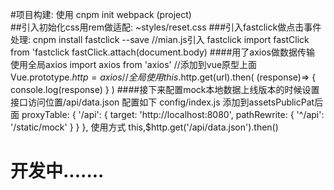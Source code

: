#项目构建: 使用 cnpm init webpack (project)<br />
##引入初始化css用rem做适配: ~styles/reset.css
###引入fastclick做点击事件处理: cnpm install fastclick --save
//mian.js引入 fastclick  import fastClick from 'fastclick fastClick.attach(document.body)
####用了axios做数据传输 使用全局axios  import axios from 'axios' //添加到vue原型上面 Vue.prototype.$http = axios
//全局使用 this.$http.get(url).then( (response)=> { console.log(response) } )
####接下来配置mock本地数据上线版本的时候设置接口访问位置/api/data.json 配置如下
config/index.js 添加到assetsPublicPat后面
  proxyTable: {
      '/api': {
        target: 'http://localhost:8080',
        pathRewrite: {
          '^/api': '/static/mock'
        }
      }
    },
 使用方式 this,$http.get('/api/data.json').then()
 
 # 开发中.......
 
